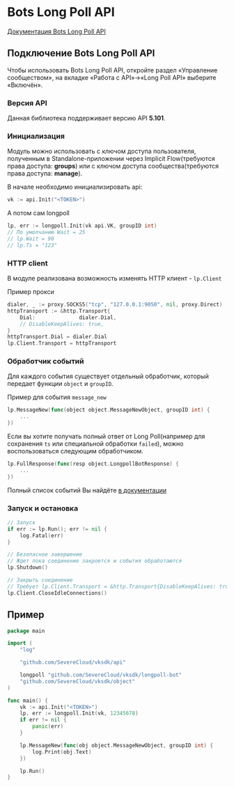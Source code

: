 # Bots Long Poll API

[Документация Bots Long Poll API](https://vk.com/dev/bots_longpoll)

## Подключение Bots Long Poll API

Чтобы использовать Bots Long Poll API, откройте раздел «Управление сообществом», на вкладке «Работа с API»→«Long Poll API» выберите «Включён».

### Версия API

Данная библиотека поддерживает версию API **5.101**.

### Инициализация

Модуль можно использовать с ключом доступа пользователя, полученным в Standalone-приложении через Implicit Flow(требуются права доступа: **groups**) или с ключом доступа сообщества(требуются права доступа: **manage**).

В начале необходимо инициализировать api:

```go
vk := api.Init("<TOKEN>")
```

А потом сам longpoll

```go
lp, err := longpoll.Init(vk api.VK, groupID int)
// По умолчанию Wait = 25
// lp.Wait = 90 
// lp.Ts = "123"
```

### HTTP client

В модуле реализована возможность изменять HTTP клиент - `lp.Client`

Пример прокси

```go
dialer, _ := proxy.SOCKS5("tcp", "127.0.0.1:9050", nil, proxy.Direct)
httpTransport := &http.Transport{
	Dial:              dialer.Dial,
	// DisableKeepAlives: true,
}
httpTransport.Dial = dialer.Dial
lp.Client.Transport = httpTransport
```

### Обработчик событий

Для каждого события существует отдельный обработчик, который передает функции `object` и `groupID`.

Пример для события `message_new`

```go
lp.MessageNew(func(object object.MessageNewObject, groupID int) {
	...
})
```

Если вы хотите получать полный ответ от Long Poll(например для сохранения `ts` или специальной обработки `failed`), можно воспользоваться следующим обработчиком.

```go
lp.FullResponse(func(resp object.LongpollBotResponse) {
	...
})
```

Полный список событий Вы найдёте [в документации](https://vk.com/dev/groups_events)

### Запуск и остановка

```go
// Запуск
if err := lp.Run(); err != nil {
	log.Fatal(err)
}

// Безопасное завершение
// Ждет пока соединение закроется и события обработаются
lp.Shutdown()

// Закрыть соединение
// Требует lp.Client.Transport = &http.Transport{DisableKeepAlives: true}
lp.Client.CloseIdleConnections()
```

## Пример

```go
package main

import (
	"log"

	"github.com/SevereCloud/vksdk/api"

	longpoll "github.com/SevereCloud/vksdk/longpoll-bot"
	"github.com/SevereCloud/vksdk/object"
)

func main() {
	vk := api.Init("<TOKEN>")
	lp, err := longpoll.Init(vk, 12345678)
	if err != nil {
		panic(err)
	}

	lp.MessageNew(func(obj object.MessageNewObject, groupID int) {
		log.Print(obj.Text)
	})

	lp.Run()
}

```
